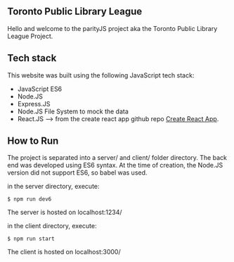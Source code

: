 ## Toronto Public Library League
Hello and welcome to the parityJS project aka the Toronto Public Library League Project.

## Tech stack
This website was built using the following JavaScript tech stack:

- JavaScript ES6
- Node.JS
- Express.JS
- Node.JS File System to mock the data
- React.JS --> from the create react app github repo [Create React App](https://github.com/facebook/create-react-appA).

## How to Run
The project is separated into a server/ and client/ folder directory.
The back end was developed using ES6 syntax. At the time of creation, the Node.JS version did not support ES6, so babel was used.

in the server directory, execute:

    $ npm run dev6

The server is hosted on localhost:1234/

in the client directory, execute:

    $ npm run start

The client is hosted on localhost:3000/



